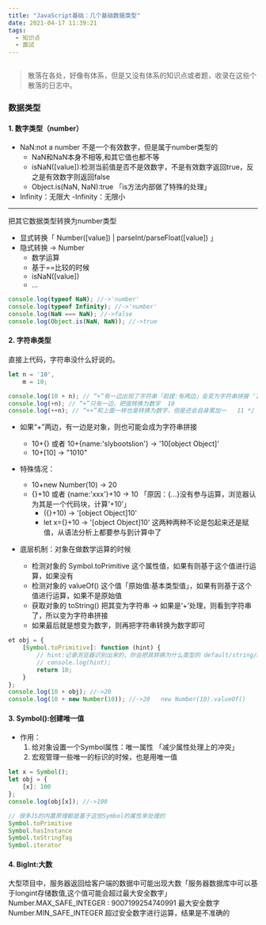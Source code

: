 ```yaml
---
title: "JavaScript基础：几个基础数据类型"
date: 2021-04-17 11:39:21
tags:
  - 知识点
  - 面试
---
```


<!--banner-pic|sticker|content-img|content-img-half-->

<img alt="" class="banner-pic" src="https://slybootslion-blog.oss-cn-chengdu.aliyuncs.com/blog-head/2021-04-16/231f98e013a1d0bf4703fb99b4cfe464.png?x-oss-process=image/auto-orient,1/quality,q_80/watermark,text_c2x5Ym9vdHNsaW9u,color_ffffff,size_40,shadow_70,t_74,x_10,y_10"/>

> 散落在各处，好像有体系，但是又没有体系的知识点或者题，收录在这些个散落的日志中。

### 数据类型

#### 1. 数字类型（number）

+ NaN:not a number 不是一个有效数字，但是属于number类型的
  + NaN和NaN本身不相等,和其它值也都不等
  + isNaN([value]):检测当前值是否不是效数字，不是有效数字返回true，反之是有效数字则返回false
  + Object.is(NaN, NaN):true  「is方法内部做了特殊的处理」
+ Infinity：无限大 -Infinity：无限小

--- 

把其它数据类型转换为number类型

 + 显式转换「 Number([value]) | parseInt/parseFloat([value]) 」
 + 隐式转换 -> Number
   + 数学运算
   + 基于==比较的时候
   + isNaN([value])
   + ...

```js
console.log(typeof NaN); //->'number'
console.log(typeof Infinity); //->'number'
console.log(NaN === NaN); //->false
console.log(Object.is(NaN, NaN)); //->true
```
#### 2. 字符串类型

直接上代码，字符串没什么好说的。

```js
let n = '10',
    m = 10;

console.log(10 + n); // “+”有一边出现了字符串「前提:有两边」会变为字符串拼接 ‘1010’
console.log(+n); // “+”只有一边，把值转换为数字  10
console.log(++n); // “++”和上面一样也是转换为数字，但是还会自身累加一   11 */
```

- 如果“+”两边，有一边是对象，则也可能会成为字符串拼接
  - 10+{} 或者 10+{name:'slybootslion'} -> '10[object Object]'
  + 10+[10] -> "1010"

- 特殊情况：
  + 10+new Number(10) -> 20
  + {}+10 或者 {name:'xxx'}+10 -> 10 「原因：{...}没有参与运算，浏览器认为其是一个代码块，计算‘+10’」
    + ({}+10) -> '[object Object]10'
    + let x={}+10 -> '[object Object]10' 这两种两种不论是包起来还是赋值，从语法分析上都要参与到计算中了

- 底层机制：对象在做数学运算的时候
   + 检测对象的 Symbol.toPrimitive 这个属性值，如果有则基于这个值进行运算，如果没有
   + 检测对象的 valueOf() 这个值「原始值:基本类型值」，如果有则基于这个值进行运算，如果不是原始值
   + 获取对象的 toString() 把其变为字符串  -> 如果是‘+’处理，则看到字符串了，所以变为字符串拼接
   + 如果最后就是想变为数字，则再把字符串转换为数字即可

```js
et obj = {
    [Symbol.toPrimitive]: function (hint) {
        // hint:记录浏览器识别出来的，你会把其转换为什么类型的 default/string/number ...
        // console.log(hint);
        return 10;
    }
};
console.log(10 + obj); //->20
console.log(10 + new Number(10)); //->20   new Number(10).valueOf() 
```

<!-- more -->


#### 3. Symbol():创建唯一值

- 作用：
  1. 给对象设置一个Symbol属性：唯一属性 「减少属性处理上的冲突」
  2. 宏观管理一些唯一的标识的时候，也是用唯一值

```js
let x = Symbol();
let obj = {
    [x]: 100
};
console.log(obj[x]); //->100

// 很多JS的内置原理都是基于这些Symbol的属性来处理的
Symbol.toPrimitive
Symbol.hasInstance
Symbol.toStringTag
Symbol.iterator
```

#### 4. BigInt:大数 

大型项目中，服务器返回给客户端的数据中可能出现大数「服务器数据库中可以基于longint存储数值,这个值可能会超过最大安全数字」
Number.MAX_SAFE_INTEGER : 9007199254740991 最大安全数字
Number.MIN_SAFE_INTEGER
超过安全数字进行运算，结果是不准确的
